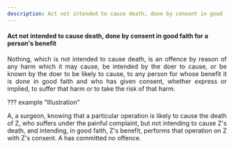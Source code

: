 ```yaml
---
description: Act not intended to cause death, done by consent in good faith for a person's benefit
---
```


#### Act not intended to cause death, done by consent in good faith for a person's benefit
<div style="text-align: justify">

Nothing, which is not intended to cause death, is an offence by reason of any harm which it may cause, be intended by the doer to cause, or be known by the doer to be likely to cause, to any person for whose benefit it is done in good faith and who has given consent, whether express or implied, to suffer that harm or to take the risk of that harm.

</div>

??? example "Illustration"
    <div style="text-align: justify"> A, a surgeon, knowing that a particular operation is likely to cause the death of Z, who suffers under the painful complaint, but not intending to cause Z's death, and intending, in good faith, Z's benefit, performs that operation on Z with Z's consent. A has committed no offence.
